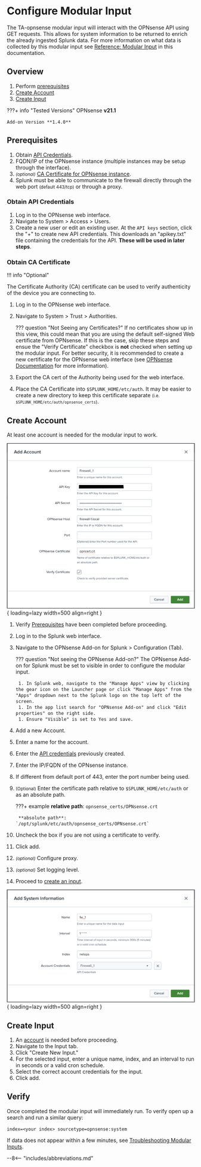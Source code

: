 # Configure Modular Input

The TA-opnsense modular input will interact with the OPNsense API using GET requests. This allows for system information to be returned to enrich the already ingested Splunk data. For more information on what data is collected by this modular input see [Reference: Modular Input](../../../reference/reference-mod-input/) in this documentation.

## Overview

1. Perform [prerequisites](#prerequisites)
1. [Create Account](#create-account)
1. [Create Input](#create-input)

???+ info "Tested Versions"
    OPNsense **v21.1**

    Add-on Version **1.4.0**


## Prerequisites

1. Obtain [API Credentials](#obtain-api-credentials).
1. FQDN/IP of the OPNsense instance (multiple instances may be setup through the interface).
1. <small>_(optional)_</small> [CA Certificate for OPNsense instance](#obtain-ca-certificate).
1. Splunk must be able to communicate to the firewall directly through the web port <small>(default 443/tcp)</small> or through a proxy.

### Obtain API Credentials

1. Log in to the OPNsense web interface.
1. Navigate to System > Access > Users.
1. Create a new user or edit an existing user. At the `API keys` section, click the "+" to create new API credentials. This downloads an "apikey.txt" file containing the credentials for the API. **These will be used in later steps**.

### Obtain CA Certificate

!!! info "Optional"

The Certificate Authority (CA) certificate can be used to verify authenticity of the device you are connecting to.

1. Log in to the OPNsense web interface.
1. Navigate to System > Trust > Authorities.

    ??? question "Not Seeing any Certificates?"
        If no certificates show up in this view, this could mean that you are using the default self-signed Web certificate from OPNsense. If this is the case, skip these steps and ensue the "Verify Certificate" checkbox is **not** checked when setting up the modular input. For better security, it is recommended to create a new certificate for the OPNsense web interface (see [OPNsense Documentation](https://docs.opnsense.org/manual/certificates.html) for more information).

1. Export the CA cert of the Authority being used for the web interface.
1. Place the CA Certificate into `$SPLUNK_HOME/etc/auth`. It may be easier to create a new directory to keep this certificate separate <small>(i.e. `$SPLUNK_HOME/etc/auth/opnsense_certs`)</small>.

## Create Account

At least one account is needed for the modular input to work.

![Account Setup](../../images/ta-opnsense-addon-account.png){ loading=lazy width=500 align=right }

1. Verify [Prerequisites](#prerequisites) have been completed before proceeding.
1. Log in to the Splunk web interface.
1. Navigate to the OPNsense Add-on for Splunk > Configuration (Tab).

    ??? question "Not seeing the OPNsense Add-on?"
        The OPNsense Add-on for Splunk must be set to visible in order to configure the modular input.

        1. In Splunk web, navigate to the "Manage Apps" view by clicking the gear icon on the Launcher page or click "Manage Apps" from the "Apps" dropdown next to the Splunk logo on the top left of the screen.
        1. In the app list search for "OPNsense Add-on" and click "Edit properties" on the right side.
        1. Ensure "Visible" is set to Yes and save.

1. Add a new Account.
1. Enter a name for the account.
1. Enter the [API credentials](#obtain-api-credentials) previously created.
1. Enter the IP/FQDN of the OPNsense instance.
1. If different from default port of 443, enter the port number being used.
1. <small>(Optional)</small> Enter the certificate path relative to `$SPLUNK_HOME/etc/auth` or as an absolute path.

    ???+ example
        **relative path**: `opnsense_certs/OPNsense.crt`

        **absolute path**: `/opt/splunk/etc/auth/opnsense_certs/OPNsense.crt`

1. Uncheck the box if you are not using a certificate to verify.
1. Click add.
1. <small>_(optional)_</small> Configure proxy.
1. <small>_(optional)_</small> Set logging level.
1. Proceed to [create an input](#create-input).

![Input Setup](../../images/ta-opnsense-addon-inputs.png){ loading=lazy width=500 align=right }

## Create Input

1. An [account](#create-account) is needed before proceeding.
1. Navigate to the Input tab.
1. Click "Create New Input."
1. For the selected input, enter a unique name, index, and an interval to run in seconds or a valid cron schedule.
1. Select the correct account credentials for the input.
1. Click add.

## Verify

Once completed the modular input will immediately run. To verify open up a search and run a similar query:

```shell
index=<your index> sourcetype=opnsense:system
```

If data does not appear within a few minutes, see [Troubleshooting Modular Inputs](../troubleshooting/troubleshoot-modinputs.md).

--8<-- "includes/abbreviations.md"
